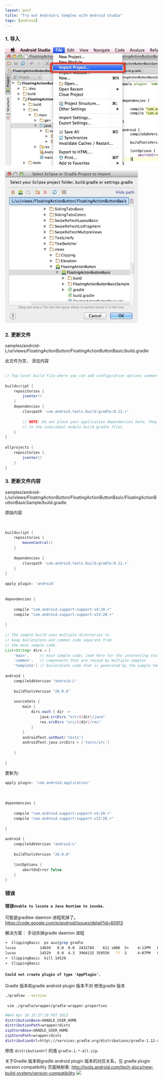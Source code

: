 ```yaml
---
layout: post
title: "Try out Android-L Samples with Android studio"
tags: [android]
---
```



### 1. 导入

![image1](/graphics/e86e59b11c4a955c363252918d9eda24.jpeg)

![image2](/graphics/cfb60561b8713704834aa59fc854921c.jpeg)




### 2. 更新文件
 samples/android-L/ui/views/FloatingActionButton/FloatingActionButtonBasic/build.gradle

此文件为空， 添加内容

```groovy

// Top-level build file where you can add configuration options common to all sub-projects/modules.

buildscript {
    repositories {
        jcenter()
    }
    dependencies {
        classpath 'com.android.tools.build:gradle:0.12.+'

        // NOTE: Do not place your application dependencies here; they belong
        // in the individual module build.gradle files
    }
}

allprojects {
    repositories {
        jcenter()
    }
}
```



### 3. 更新文件内容
samples/android-L/ui/views/FloatingActionButton/FloatingActionButtonBasic/FloatingActionButtonBasicSample/build.gradle

原始内容

```groovy


buildscript {
    repositories {
        mavenCentral()
    }

    dependencies {
        classpath 'com.android.tools.build:gradle:0.12.+'
    }
}

apply plugin: 'android'


dependencies {

    compile "com.android.support:support-v4:20.+"
    compile "com.android.support:support-v13:20.+"

}

// The sample build uses multiple directories to
// keep boilerplate and common code separate from
// the main sample code.
List<String> dirs = [
    'main',     // main sample code; look here for the interesting stuff.
    'common',   // components that are reused by multiple samples
    'template'] // boilerplate code that is generated by the sample template process

android {
    compileSdkVersion "android-L"

    buildToolsVersion "20.0.0"

    sourceSets {
        main {
            dirs.each { dir ->
                java.srcDirs "src/${dir}/java"
                res.srcDirs "src/${dir}/res"
            }
        }
        androidTest.setRoot('tests')
        androidTest.java.srcDirs = ['tests/src']

    }

}

```

更新为:

```groovy
apply plugin: 'com.android.application'



dependencies {

    compile "com.android.support:support-v4:20.+"
    compile "com.android.support:support-v13:20.+"

}

android {
    compileSdkVersion "android-L"

    buildToolsVersion "20.0.0"

    lintOptions {
        abortOnError false
    }
}
```


### 错误

#### 错误`Unable to locate a Java Runtime to invoke.`
可能是gradlew daemon 进程死掉了。
https://code.google.com/p/android/issues/detail?id=60913

解决方案： 手动杀掉gradle daemon 进程

```sh
➜  ClippingBasic  ps aux|grep gradle
lucas           14659   0.0  0.0  2432784    612 s006  S+    4:13PM   0:00.00 grep gradle
lucas           14529   0.0  4.3  3966132 359556   ??  S     4:07PM   0:22.98 /Library/Java/JavaVirtualMachines/jdk1.7.0_65.jdk/Contents/Home/bin/java -XX:MaxPermSize=256m -XX:+HeapDumpOnOutOfMemoryError -Xmx1024m -Dfile.encoding=UTF-8 -cp /Users/lucas/.gradle/wrapper/dists/gradle-1.12-bin/64p5p2nte80b6rt6bb068pabi6/gradle-1.12/lib/gradle-launcher-1.12.jar org.gradle.launcher.daemon.bootstrap.GradleDaemon 1.12 /Users/lucas/.gradle/daemon 10800000 04d22f9b-874b-469b-8011-f7f2819ec409 -XX:MaxPermSize=256m -XX:+HeapDumpOnOutOfMemoryError -Xmx1024m -Dfile.encoding=UTF-8
➜  ClippingBasic  kill 14529
➜  ClippingBasic  
```

#### `Could not create plugin of type 'AppPlugin'.`
Gradle 版本和gradle android plugin 版本不对
修改gradle 版本

```sh
./gradlew --version

 vim ./gradle/wrapper/gradle-wrapper.properties
```

```sh
#Wed Apr 10 15:27:10 PDT 2013
distributionBase=GRADLE_USER_HOME
distributionPath=wrapper/dists
zipStoreBase=GRADLE_USER_HOME
zipStorePath=wrapper/dists
distributionUrl=http\://services.gradle.org/distributions/gradle-1.12-all.zip
```
修改 `distributionUrl` 的值 `gradle-1.*-all.zip`.

关于Gradle 版本和gradle android plugin 版本的对应关系，见 gradle plugin version compatibility 页面映射表:
http://tools.android.com/tech-docs/new-build-system/version-compatibility
<img src="http://i.stack.imgur.com/PnMzD.jpg">
